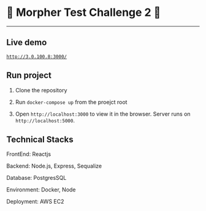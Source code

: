 # 🚀 Morpher Test Challenge 2 🚀
--------------------------------------------
## Live demo

[`http://3.0.100.8:3000/`](http://3.0.100.8:3000/)

## Run project

1. Clone the repository

2. Run `docker-compose up` from the proejct root

3. Open `http://localhost:3000` to view it in the browser.
   Server runs on `http://localhost:5000`.

## Technical Stacks

FrontEnd: Reactjs

Backend: Node.js, Express, Sequalize

Database: PostgresSQL

Environment: Docker, Node

Deployment: AWS EC2